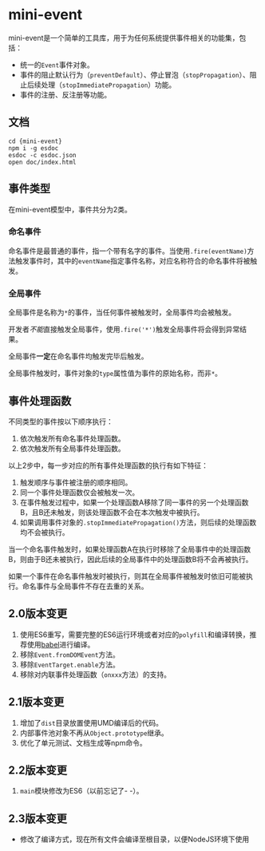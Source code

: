 # mini-event

mini-event是一个简单的工具库，用于为任何系统提供事件相关的功能集，包括：

- 统一的`Event`事件对象。
- 事件的阻止默认行为（`preventDefault`）、停止冒泡（`stopPropagation`）、阻止后续处理（`stopImmediatePropagation`）功能。
- 事件的注册、反注册等功能。

## 文档

    cd {mini-event}
    npm i -g esdoc
    esdoc -c esdoc.json
    open doc/index.html

## 事件类型

在mini-event模型中，事件共分为2类。

### 命名事件

命名事件是最普通的事件，指一个带有名字的事件。当使用`.fire(eventName)`方法触发事件时，其中的`eventName`指定事件名称，对应名称符合的命名事件将被触发。

### 全局事件

全局事件是名称为`*`的事件，当任何事件被触发时，全局事件均会被触发。

开发者*不能*直接触发全局事件，使用`.fire('*')`触发全局事件将会得到异常结果。

全局事件**一定**在命名事件均触发完毕后触发。

全局事件触发时，事件对象的`type`属性值为事件的原始名称，而非`*`。

## 事件处理函数

不同类型的事件按以下顺序执行：

1. 依次触发所有命名事件处理函数。
2. 依次触发所有全局事件处理函数。

以上2步中，每一步对应的所有事件处理函数的执行有如下特征：

1. 触发顺序与事件被注册的顺序相同。
2. 同一个事件处理函数仅会被触发一次。
3. 在事件触发过程中，如果一个处理函数A移除了同一事件的另一个处理函数B，且B还未触发，则该处理函数不会在本次触发中被执行。
3. 如果调用事件对象的`.stopImmediatePropagation()`方法，则后续的处理函数均不会被执行。

当一个命名事件触发时，如果处理函数A在执行时移除了全局事件中的处理函数B，则由于B还未被执行，因此后续的全局事件中的处理函数B将不会再被执行。

如果一个事件在命名事件触发时被执行，则其在全局事件被触发时依旧可能被执行。命名事件与全局事件不存在去重的关系。

## 2.0版本变更

1. 使用ES6重写，需要完整的ES6运行环境或者对应的`polyfill`和编译转换，推荐使用[babel](http://babeljs.io/)进行编译。
2. 移除`Event.fromDOMEvent`方法。
3. 移除`EventTarget.enable`方法。
4. 移除对内联事件处理函数（`onxxx`方法）的支持。

## 2.1版本变更

1. 增加了`dist`目录放置使用UMD编译后的代码。
2. 内部事件池对象不再从`Object.prototype`继承。
3. 优化了单元测试、文档生成等npm命令。

## 2.2版本变更

1. `main`模块修改为ES6（以前忘记了- -）。

## 2.3版本变更

- 修改了编译方式，现在所有文件会编译至根目录，以便NodeJS环境下使用
